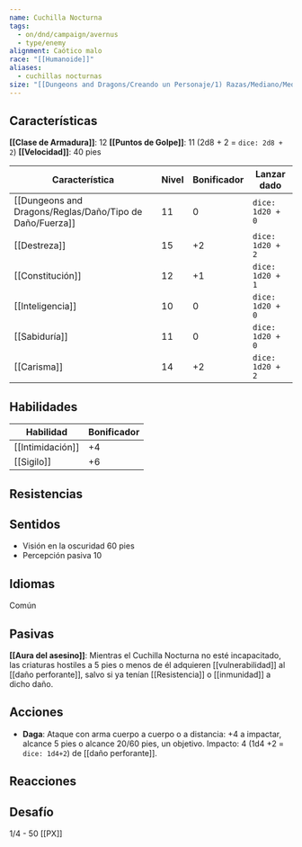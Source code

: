 ```yaml
---
name: Cuchilla Nocturna
tags:
  - on/dnd/campaign/avernus
  - type/enemy
alignment: Caótico malo
race: "[[Humanoide]]"
aliases:
  - cuchillas nocturnas
size: "[[Dungeons and Dragons/Creando un Personaje/1) Razas/Mediano/Mediano]]"
---
```

## Características

**[[Clase de Armadura]]**: 12
**[[Puntos de Golpe]]**: 11 (2d8 + 2 = `dice: 2d8 + 2`)
**[[Velocidad]]**: 40 pies

| Característica | Nivel | Bonificador | Lanzar dado |
| ---- | ---- | ---- | ---- |
| [[Dungeons and Dragons/Reglas/Daño/Tipo de Daño/Fuerza]] | 11 | 0 | `dice: 1d20 + 0` |
| [[Destreza]] | 15 | +2 | `dice: 1d20 + 2` |
| [[Constitución]] | 12 | +1 | `dice: 1d20 + 1` |
| [[Inteligencia]] | 10 | 0 | `dice: 1d20 + 0` |
| [[Sabiduría]] | 11 | 0 | `dice: 1d20 + 0` |
| [[Carisma]] | 14 | +2 | `dice: 1d20 + 2` |

## Habilidades

| Habilidad        | Bonificador |
| ---------------- | ----------- |
| [[Intimidación]] | +4          |
| [[Sigilo]]                 | +6            |
## Resistencias

## Sentidos
- Visión en la oscuridad 60 pies
- Percepción pasiva 10

## Idiomas

Común
## Pasivas

**[[Aura del asesino]]**: Mientras el Cuchilla Nocturna no esté incapacitado, las criaturas hostiles a 5 pies o menos de él adquieren [[vulnerabilidad]] al [[daño perforante]], salvo si ya tenían [[Resistencia]] o [[inmunidad]] a dicho daño.
## Acciones

- **Daga**: Ataque con arma cuerpo a cuerpo o a distancia: +4 a impactar, alcance 5 pies o alcance 20/60 pies, un objetivo. Impacto: 4 (1d4 +2 = `dice: 1d4+2`) de [[daño perforante]].

## Reacciones

## Desafío

1/4 - 50 [[PX]]
